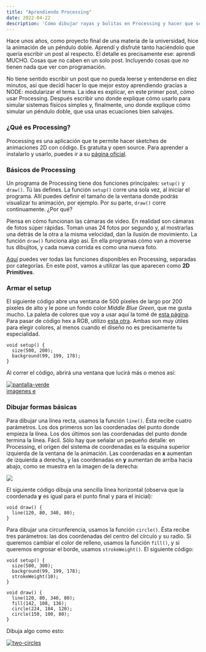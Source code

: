 ```yaml
---
title: "Aprendiendo Processing"
date: 2022-04-22
description: 'Cómo dibujar rayas y bolitas en Processing y hacer que se muevan.'
---
```


Hace unos años, como proyecto final de una materia de la universidad, hice la animación
de un péndulo doble. Aprendí y disfruté tanto haciéndolo que quería escribir un post al
respecto. El detalle es precisamente ese: aprendí MUCHO. Cosas que no caben en un solo
post. Incluyendo cosas que *no* tienen nada que ver con programación.

No tiene sentido escribir un post que no pueda leerse y entenderse en diez minutos, así
que decidí hacer lo que mejor estoy aprendiendo gracias a NODE: modularizar el tema.
La idea es explicar, en este primer post, cómo usar Processing. Después escribir uno
donde explique cómo usarlo para simular sistemas físicos simples y, finalmente, uno
donde explique cómo simular un péndulo doble, que usa unas ecuaciones bien salvajes.

### ¿Qué es Processing?

Processing es una aplicación que te permite hacer sketches de animaciones 2D con
código. Es gratuita y open source. Para aprender a instalarlo y usarlo, puedes ir a su
[página oficial](https://processing.org/).

### Básicos de Processing

Un programa de Processing tiene dos funciones principales: `setup()` y `draw()`. Tú las
defines. La función `setup()` corre una sola vez, al iniciar el programa. Allí puedes
definir el tamaño de la ventana donde podrás visualizar tu animación, por ejemplo.
Por su parte, `draw()` corre continuamente. ¿Por qué?

Piensa en cómo funcionan las cámaras de video. En realidad son cámaras de fotos súper
rápidas. Toman unas 24 fotos por segundo y, al mostrarlas una detrás de la otra a la
misma velocidad, dan la ilusión de movimiento. La función `draw()` funciona algo así.
En ella programas cómo van a moverse tus dibujitos, y cada nueva corrida es como una
nueva foto.

[Aquí](https://processing.org/reference/) puedes ver todas las funciones disponibles
en Processing, separadas por categorías. En este post, vamos a utilizar las que
aparecen como **2D Primitives**.

### Armar el setup

El siguiente código abre una ventana de 500 pixeles de largo por 200 pixeles de alto
y le pone un fondo color *Middle Blue Green*, que me gusta mucho. La paleta de colores
que voy a usar aquí la tomé de [esta página](https://coolors.co/ccdbdc-80ced7-63c7b2-8e6c88-263d42).
Para pasar de código hex a RGB, utilizo [esta otra](https://www.color-hex.com/color/63c7b2).
Ambas son muy útiles para elegir colores, al menos cuando el diseño no es precisamente
tu especialidad.

```
void setup() {
  size(500, 200);
  background(99, 199, 178);
}
```
Al correr el código, abrirá una ventana que lucirá más o menos así:

<a href="https://imgbb.com/"><img src="https://i.ibb.co/s9yk2jz/pantalla-verde.png" alt="pantalla-verde" border="0"></a><br /><a target='_blank' href='https://es.imgbb.com/'>imagenes e</a><br />

### Dibujar formas básicas

Para dibujar una línea recta, usamos la función `line()`. Ésta recibe cuatro parámetros.
Los dos primeros son las coordenadas del punto donde empieza la línea. Los dos últimos
son las coordenadas del punto donde termina la línea. Fácil. Sólo hay que
señalar un pequeño detalle: en Processing, el origen del sistema de coordenadas es la
esquina superior izquierda de la ventana de la animación. Las coordenadas en **x**
aumentan de izquierda a derecha, y las coordenadas en **y** aumentan de arriba hacia
abajo, como se muestra en la imagen de la derecha:

<a href="https://processing.org/tutorials/coordinatesystemandshapes"><img src="https://processing.org/3e3972693a7deb9dbe15199c186d2917/drawing-03.svg"></a>

El siguiente código dibuja una sencilla línea horizontal (observa que la coordenada **y**
es igual para el punto final y para el inicial):

```
void draw() {
  line(120, 80, 340, 80);
}
```

Para dibujar una circunferencia, usamos la función `circle()`. Ésta recibe tres parámetros:
las dos coordenadas del centro del círculo y su radio. Si queremos cambiar el color de relleno, usamos la
función `fill()`, y si queremos engrosar el borde, usamos `strokeWeight()`. El siguiente código:

```
void setup() {
  size(500, 300);
  background(99, 199, 178);
  strokeWeight(10);
}

void draw() {
  line(120, 80, 340, 80);
  fill(142, 108, 136);
  circle(224, 184, 120);
  circle(150, 100, 80);
}
```

Dibuja algo como esto:

<a href="https://imgbb.com/"><img src="https://i.ibb.co/bJfSN3s/two-circles.png" alt="two-circles" border="0"></a>
